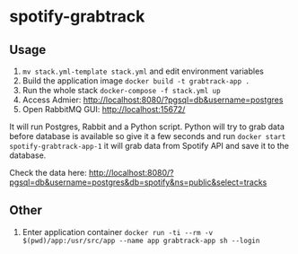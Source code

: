 # spotify-grabtrack

## Usage

1. `mv stack.yml-template stack.yml` and edit environment variables
1. Build the application image `docker build -t grabtrack-app .`
1. Run the whole stack `docker-compose -f stack.yml up`
1. Access Admier: <http://localhost:8080/?pgsql=db&username=postgres>
1. Open RabbitMQ GUI: <http://localhost:15672/>

It will run Postgres, Rabbit and a Python script. Python will try to grab data before database is available so give it a few seconds and run `docker start spotify-grabtrack-app-1` it will grab data from Spotify API and save it to the database.

Check the data here: <http://localhost:8080/?pgsql=db&username=postgres&db=spotify&ns=public&select=tracks>

## Other

1. Enter application container `docker run -ti --rm -v $(pwd)/app:/usr/src/app --name app grabtrack-app sh --login`
